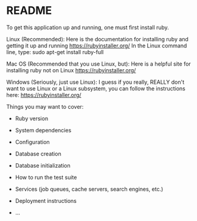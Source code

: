 # README

To get this application up and running, one must first install ruby.

Linux (Recommended):
Here is the documentation for installing ruby and getting it up and running
https://rubyinstaller.org/
In the Linux command line, type:
sudo apt-get install ruby-full

Mac OS (Recommended that you use Linux, but):
Here is a helpful site for installing ruby not on Linux
https://rubyinstaller.org/

Windows (Seriously, just use Linux):
I guess if you really, REALLY don't want to use Linux or a Linux subsystem,
you can follow the instructions here:
https://rubyinstaller.org/


Things you may want to cover:

* Ruby version

* System dependencies

* Configuration

* Database creation

* Database initialization

* How to run the test suite

* Services (job queues, cache servers, search engines, etc.)

* Deployment instructions

* ...
